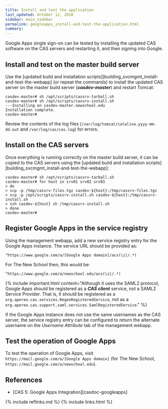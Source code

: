 ```yaml
---
title: Install and test the application
last_updated: October 12, 2018
sidebar: main_sidebar
permalink: googleapps_install-and-test-the-application.html
summary:
---
```


Google Apps single sign-on can be tested by installing the updated CAS software on the CAS servers and restarting it, and then signing into Google.

## Install and test on the master build server

Use the [updated build and installation scripts][building_svcmgmt_install-and-test-the-webapp] (or repeat the commands) to install the updated CAS server on the master build server (***casdev-master***) and restart Tomcat:

```console
casdev-master# sh /opt/scripts/cassrv-tarball.sh
casdev-master# sh /opt/scripts/cassrv-install.sh
---Installing on casdev-master.newschool.edu
Installation complete.
casdev-master#  
```

Review the contents of the log files (`/var/log/tomcat/catalina.yyyy-mm-dd.out` and `/var/log/cas/cas.log`) for errors.

## Install on the CAS servers

Once everything is running correctly on the master build server, it can be copied to the CAS servers using the [updated build and installation scripts][building_svcmgmt_install-and-test-the-webapp]:

```console
casdev-master# sh /opt/scripts/cassrv-tarball.sh
casdev-master# for host in srv01 srv02 srv03
> do
> scp -p /tmp/cassrv-files.tgz casdev-${host}:/tmp/cassrv-files.tgz
> scp -p /opt/scripts/cassrv-install.sh casdev-${host}:/tmp/cassrv-install.sh
> ssh casdev-${host} sh /tmp/cassrv-install.sh
> done
casdev-master#  
```

## Register Google Apps in the service registry

Using the management webapp, add a new service registry entry for the Google Apps instance. The service URL should be provided as:

```
^https://www.google.com/a/[Google Apps domain]/acs(\z|/.*)
```

For The New School then, this would be:

```
^https://www.google.com/a/newschool.edu/acs(\z|/.*)
```

{% include important.html content="Although it uses the SAML2 protocol, Google Apps should be registered as a ***CAS client*** service, not a SAML2 Service Provider. That is, it should be registered as a `org.apereo.cas.services.RegexRegisteredService`, not as a `org.apereo.cas.support.saml.services.SamlRegisteredService`." %}

If the Google Apps instance does not use the same usernames as the CAS server, the service registry entry can be configured to return the alternate username on the *Username Attribute* tab of the management webapp.

## Test the operation of Google Apps

To test the operation of Google Apps, visit `https://mail.google.com/a/[Google Apps domain]` (for The New School, `https://mail.google.com/a/newschool.edu`).

## References

* [CAS 5: Google Apps Integration][casdoc-googleapps]

{% include reflinks.md %}
{% include links.html %}
